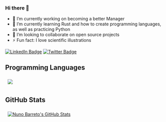 ### Hi there 👋

- 🔭 I’m currently working on becoming a better Manager
- 🌱 I’m currently learning Rust and how to create programming languages, as well as practicing Python
- 👯 I’m looking to collaborate on open source projects
- ⚡ Fun fact: I love scientific illustrations


[![LinkedIn Badge](https://img.shields.io/badge/LinkedIn-Profile-informational?style=flat&logo=linkedin&logoColor=white&color=0D76A8)](https://www.linkedin.com/in/nunobarreto/)
[![Twitter Badge](https://img.shields.io/badge/Twitter-Profile-informational?style=flat&logo=twitter&logoColor=white&color=1CA2F1)](https://twitter.com/nbarr)

## Programming Languages

<a href="https://github.com/washimimizuku">
  <img align="center" style="margin:0.5rem" src="https://github-readme-stats.vercel.app/api/top-langs/?username=washimimizuku&langs_count=6&hide=CSS,SCSS,HTML,EJS,Twig,Jinja,Smarty&title_color=f3b745&text_color=fff&icon_color=f3b745&bg_color=14171A" />
</a>

## GitHub Stats

<a href="https://github.com/washimimizuku">
  <img align="center" style="margin:0.5rem" src="https://github-readme-stats.vercel.app/api?username=washimimizuku&show_icons=true&line_height=27&count_private=true&title_color=f3b745&text_color=fff&icon_color=fff&bg_color=14171A" alt="Nuno Barreto's GitHub Stats" />
</a>
